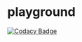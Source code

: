 # playground
[![Codacy Badge](https://api.codacy.com/project/badge/Grade/41578ff9ba764a309f9a4cf494bd7583)](https://app.codacy.com/gh/Just-Another-Weather-Site/playground?utm_source=github.com&utm_medium=referral&utm_content=Just-Another-Weather-Site/playground&utm_campaign=Badge_Grade_Settings)